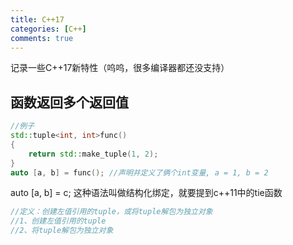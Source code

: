 ```yaml
---
title: C++17
categories: [C++]
comments: true
---
```

记录一些C++17新特性（呜呜，很多编译器都还没支持）

## 函数返回多个返回值
```c++
//例子
std::tuple<int, int>func()
{
	return std::make_tuple(1, 2);
}
auto [a, b] = func(); //声明并定义了俩个int变量, a = 1, b = 2
```
auto [a, b] = c; 这种语法叫做结构化绑定，就要提到c++11中的tie函数
```c++
//定义：创建左值引用的tuple，或将tuple解包为独立对象
//1、创建左值引用的tuple
//2、将tuple解包为独立对象
```